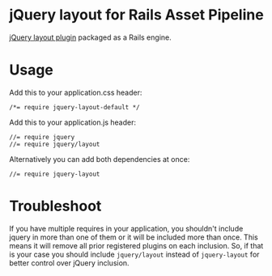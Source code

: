 # jQuery layout for Rails Asset Pipeline

[jQuery layout plugin](http://layout.jquery-dev.net) packaged as a Rails engine.

# Usage

Add this to your application.css header:

    /*= require jquery-layout-default */

Add this to your application.js header:

    //= require jquery
    //= require jquery/layout

Alternatively you can add both dependencies at once:

    //= require jquery-layout

# Troubleshoot

If you have multiple requires in your application, you shouldn't include jquery in more
than one of them or it will be included more than once. This means it will remove all prior
registered plugins on each inclusion. So, if that is your case you should include
`jquery/layout` instead of `jquery-layout` for better control over jQuery inclusion.
